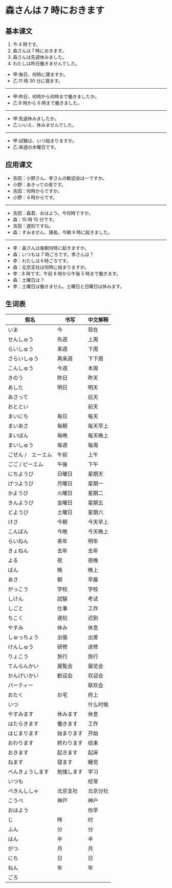 # 森さんは 7 時におきます

## 基本课文

1. 今 4 時です。
2. 森さんは７時におきます。
3. 森さんは先週休みました。
4. わたしは昨日働きませんでした。

- 甲:毎日、何時に寝ますか。
- 乙:11 時 30 分に寝ます。

---

- 甲:昨日、何時から何時まで働きましたか。
- 乙:9 時から 6 時まで働きました。

---

- 甲:先週休みましたか。
- 乙:いいえ、休みませんでした。

---

- 甲:試験は、いつ始まりますか。
- 乙:来週の木曜日です。

## 应用课文

- 吉田：小野さん、李さんの歓迎会は一ですか。
- 小野：あきっての夜です。
- 吉田：何時からですか。
- 小野：６時からです。

---

- 吉田：森君、おはよう。今何時ですか。
- 森：10 時 15 分です。
- 吉田：遅刻ですね。
- 森：すみません、課長。今朝 9 時に起きました。

---

- 李：森さんは毎朝何時に起きますか。
- 森：いつもは 7 時ごろです。李さんは？
- 李：わたしは６時ごろです。
- 森：北京支社は何時に始まりますか。
- 李：8 時です。午前 8 時から午後 5 時まで働きます。
- 森：土曜日は？
- 李：土曜日は働きません。土曜日と日曜日は休みます。

## 生词表

| 假名               | 书写       | 中文解释 |
| ------------------ | ---------- | -------- |
| いま               | 今         | 现在     |
| せんしゅう         | 先週       | 上周     |
| らいしゅう         | 来週       | 下周     |
| さらいしゅう       | 再来週     | 下下周   |
| こんしゅう         | 今週       | 本周     |
| きのう             | 昨日       | 昨天     |
| あした             | 明日       | 明天     |
| あさって           |            | 后天     |
| おととい           |            | 前天     |
| まいにち           | 毎日       | 每天     |
| まいあさ           | 毎朝       | 每天早上 |
| まいばん           | 毎晩       | 每天晚上 |
| まいしゅう         | 毎週       | 每周     |
| ごぜん /　エーエム | 午前       | 上午     |
| ごご / ピーエム    | 午後       | 下午     |
| にちようび         | 日曜日     | 星期天   |
| げつようび         | 月曜日     | 星期一   |
| かようび           | 火曜日     | 星期二   |
| きんようび         | 金曜日     | 星期五   |
| どようび           | 土曜日     | 星期六   |
| けさ               | 今朝       | 今天早上 |
| こんばん           | 今晩       | 今天晚上 |
| らいねん           | 来年       | 明年     |
| きょねん           | 去年       | 去年     |
| よる               | 夜         | 夜晚     |
| ばん               | 晩         | 晚上     |
| あさ               | 朝         | 早晨     |
| がっこう           | 学校       | 学校     |
| しけん             | 試験       | 考试     |
| しごと             | 仕事       | 工作     |
| ちこく             | 遅刻       | 迟到     |
| やすみ             | 休み       | 休息     |
| しゅっちょう       | 出張       | 出差     |
| けんしゅう         | 研修       | 进修     |
| りょこう           | 旅行       | 旅行     |
| てんらんかい       | 展覧会     | 展览会   |
| かんげいかい       | 歓迎会     | 欢迎会   |
| パーティー         |            | 联欢会   |
| おたく             | お宅       | 府上     |
| いつ               |            | 什么时候 |
| やすみます         | 休みます   | 休息     |
| はたらきます       | 働きます   | 工作     |
| はじまります       | 始まります | 开始     |
| おわります         | 終わります | 结束     |
| おきます           | 起きます   | 起床     |
| ねます             | 寝ます     | 睡觉     |
| べんきょうします   | 勉強します | 学习     |
| いつも             |            | 经常     |
| ぺきんししゃ       | 北京支社   | 北京分社 |
| こうべ             | 神戸       | 神户     |
| おはよう           |            | 你早     |
| じ                 | 時         | 时       |
| ふん               | 分         | 分       |
| はん               | 半         | 半       |
| がつ               | 月         | 月       |
| にち               | 日         | 日       |
| ねん               | 年         | 年       |
| ごろ               |            |          |

